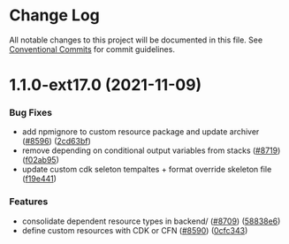 # Change Log

All notable changes to this project will be documented in this file.
See [Conventional Commits](https://conventionalcommits.org) for commit guidelines.

# 1.1.0-ext17.0 (2021-11-09)


### Bug Fixes

* add npmignore to custom resource package and update archiver ([#8596](https://github.com/aws-amplify/amplify-cli/issues/8596)) ([2cd63bf](https://github.com/aws-amplify/amplify-cli/commit/2cd63bffc3263324ce436fc46dd9b70cae07c820))
* remove depending on conditional output variables from stacks ([#8719](https://github.com/aws-amplify/amplify-cli/issues/8719)) ([f02ab95](https://github.com/aws-amplify/amplify-cli/commit/f02ab95b5eea293e8e8ecc0cb4177ed1faf797ff))
* update custom cdk seleton tempaltes + format override skeleton file ([f19e441](https://github.com/aws-amplify/amplify-cli/commit/f19e44113c29f75d28de19ede001323697e12415))


### Features

* consolidate dependent resource types in backend/ ([#8709](https://github.com/aws-amplify/amplify-cli/issues/8709)) ([58838e6](https://github.com/aws-amplify/amplify-cli/commit/58838e6a39cecd68e2ad452e504a851cec1bc7a6))
* define custom resources with CDK or CFN ([#8590](https://github.com/aws-amplify/amplify-cli/issues/8590)) ([0cfc343](https://github.com/aws-amplify/amplify-cli/commit/0cfc343abc435c7dedfa9bea508431534f8723ad))
